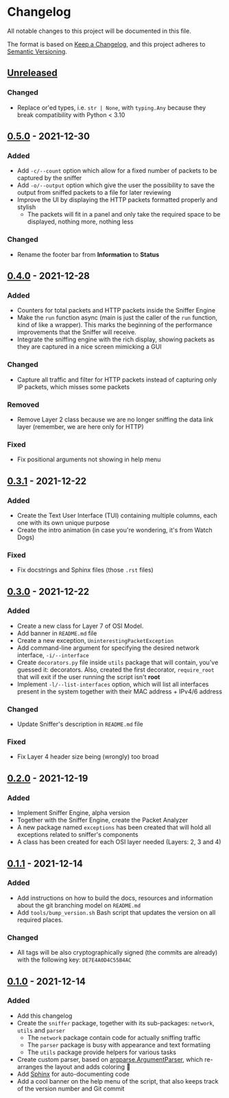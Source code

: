 # Changelog
All notable changes to this project will be documented in this file.

The format is based on [Keep a Changelog](https://keepachangelog.com/en/1.0.0/),
and this project adheres to [Semantic Versioning](https://semver.org/spec/v2.0.0.html).

## [Unreleased]

### Changed
- Replace or'ed types, i.e. `str | None`, with `typing.Any` because they
break compatibility with Python < 3.10

## [0.5.0] - 2021-12-30
### Added
- Add `-c/--count` option which allow for a fixed number of packets to be
captured by the sniffer
- Add `-o/--output` option which give the user the possibility to save the
output from sniffed packets to a file for later reviewing
- Improve the UI by displaying the HTTP packets formatted properly and stylish
  - The packets will fit in a panel and only take the required space to be
displayed, nothing more, nothing less

### Changed
- Rename the footer bar from **Information** to **Status**

## [0.4.0] - 2021-12-28
### Added
- Counters for total packets and HTTP packets inside the Sniffer Engine
- Make the `run` function async (main is just the caller of the `run` function,
kind of like a wrapper). This marks the beginning of the performance 
improvements that the Sniffer will receive.
- Integrate the sniffing engine with the rich display, showing packets as they
are captured in a nice screen mimicking a GUI

### Changed
- Capture all traffic and filter for HTTP packets instead of capturing only
IP packets, which misses some packets

### Removed
- Remove Layer 2 class because we are no longer sniffing the data link layer 
(remember, we are here only for HTTP)

### Fixed
- Fix positional arguments not showing in help menu

## [0.3.1] - 2021-12-22
### Added
- Create the Text User Interface (TUI) containing multiple columns, each one
with its own unique purpose
- Create the intro animation (in case you're wondering, it's from Watch Dogs)

### Fixed
- Fix docstrings and Sphinx files (those `.rst` files)

## [0.3.0] - 2021-12-22
### Added
- Create a new class for Layer 7 of OSI Model.
- Add banner in `README.md` file
- Create a new exception, `UninterestingPacketException`
- Add command-line argument for specifying the desired network interface,
`-i/--interface`
- Create `decorators.py` file inside `utils` package that will contain, you've
guessed it: decorators. Also, created the first decorator, `require_root` that
will exit if the user running the script isn't **root**
- Implement `-l/--list-interfaces` option, which will list all interfaces
present in the system together with their MAC address + IPv4/6 address

### Changed
- Update Sniffer's description in `README.md` file

### Fixed
- Fix Layer 4 header size being (wrongly) too broad

## [0.2.0] - 2021-12-19
### Added
- Implement Sniffer Engine, alpha version
- Together with the Sniffer Engine, create the Packet Analyzer
- A new package named `exceptions` has been created that will hold all
exceptions related to sniffer's components
- A class has been created for each OSI layer needed (Layers: 2, 3 and 4)

## [0.1.1] - 2021-12-14
### Added
- Add instructions on how to build the docs, resources and information about 
the git branching model on `README.md`
- Add `tools/bump_version.sh` Bash script that updates the version on all 
required places.

### Changed
- All tags will be also cryptographically signed (the commits are already) 
with the following key: `DE7E4A0D4C55B4AC`


## [0.1.0] - 2021-12-14
### Added
- Add this changelog
- Create the `sniffer` package, together with its sub-packages: `network`,
`utils` and `parser`
  - The `network` package contain code for actually sniffing traffic
  - The `parser` package is busy with appearance and text formatiing
  - The `utils` package provide helpers for various tasks
- Create custom parser, based on
[argparse.ArgumentParser](https://docs.python.org/3/library/argparse.html#argparse.ArgumentParser), 
which re-arranges the layout and adds coloring 🌠
- Add [Sphinx](https://www.sphinx-doc.org/en/master/) for auto-documenting code
- Add a cool banner on the help menu of the script, that also keeps track of
the version number and Git commit


[Unreleased]: https://github.com/reloadedd/gui-http-sniffer/compare/v0.5.0...HEAD
[0.1.0]: https://github.com/reloadedd/gui-http-sniffer/releases/tag/v0.1.0
[0.1.1]: https://github.com/reloadedd/gui-http-sniffer/releases/tag/v0.1.1
[0.2.0]: https://github.com/reloadedd/gui-http-sniffer/releases/tag/v0.2.0
[0.1.1]: https://github.com/reloadedd/gui-http-sniffer/releases/tag/v0.1.1
[0.2.0]: https://github.com/reloadedd/gui-http-sniffer/releases/tag/v0.2.0
[0.3.0]: https://github.com/reloadedd/gui-http-sniffer/releases/tag/v0.3.0
[0.3.1]: https://github.com/reloadedd/gui-http-sniffer/releases/tag/v0.3.1
[0.4.0]: https://github.com/reloadedd/gui-http-sniffer/releases/tag/v0.4.0
[0.5.0]: https://github.com/reloadedd/gui-http-sniffer/releases/tag/v0.5.0
